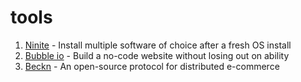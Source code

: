 # tools

1. [Ninite](https://ninite.com/) - Install multiple software of choice after a fresh OS install
2. [Bubble io](https://bubble.io) - Build a no-code website without losing out on ability
3. [Beckn](https://beckn.org/) - An open-source protocol for distributed e-commerce
